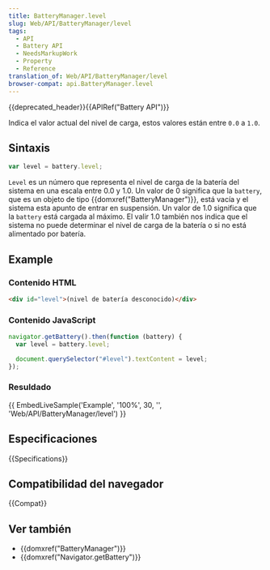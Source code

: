 ```yaml
---
title: BatteryManager.level
slug: Web/API/BatteryManager/level
tags:
  - API
  - Battery API
  - NeedsMarkupWork
  - Property
  - Reference
translation_of: Web/API/BatteryManager/level
browser-compat: api.BatteryManager.level
---
```

{{deprecated_header}}{{APIRef("Battery API")}}

Indica el valor actual del nivel de carga, estos valores están entre `0.0` a `1.0`.

## Sintaxis

```js
var level = battery.level;
```

`Level` es un número que representa el nivel de carga de la batería del sistema en una escala entre 0.0 y 1.0.
Un valor de 0 significa que la `battery`, que es un objeto de tipo {{domxref("BatteryManager")}},
está vacía y el sistema esta apunto de entrar en suspensión.
Un valor de 1.0 significa que la `battery` está cargada al máximo.
El valir 1.0 también nos indica que el sistema no puede determinar el nivel de carga de la batería o si no está alimentado por batería.

## Example

### Contenido HTML

```html
<div id="level">(nivel de batería desconocido)</div>
```

### Contenido JavaScript

```js
navigator.getBattery().then(function (battery) {
  var level = battery.level;

  document.querySelector("#level").textContent = level;
});
```

### Resuldado

{{ EmbedLiveSample('Example', '100%', 30, '', 'Web/API/BatteryManager/level') }}

## Especificaciones

{{Specifications}}

## Compatibilidad del navegador

{{Compat}}

## Ver también

- {{domxref("BatteryManager")}}
- {{domxref("Navigator.getBattery")}}

